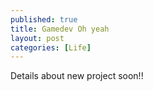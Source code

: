 ```yaml
---
published: true
title: Gamedev Oh yeah
layout: post
categories: [Life]
---
```


Details about new project soon!!
